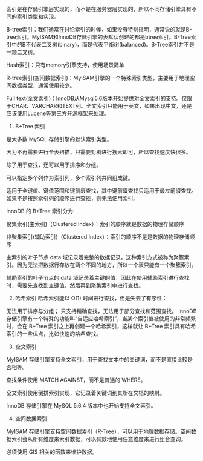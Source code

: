 索引是在存储引擎层实现的，而不是在服务器层实现的，所以不同存储引擎具有不同的索引类型和实现。

B-tree索引：我们通常在讨论索引的时候，如果没有特别指明，通常说的就是B-tree索引。MyISAM和InnoDB存储引擎的表默认创建的都是btree索引。B-Tree索引中的B不代表二叉树(binary)，而是代表平衡树(balanced)。B-Tree索引并不是一颗二叉树。

Hash索引：只有memory引擎支持，使用场景简单

R-tree索引(空间数据索引)：MyISAM引擎的一个特殊索引类型，主要用于地理空间数据类型，通常使用较少。

Full text(全文索引)：InnoDB从Mysql5.6版本开始提供对全文索引的支持。仅限于CHAR、VARCHAR和TEXT列。全文索引只能用于英文，如果出现中文，还是应该使用Lucene等第三方开源框架来处理。

1. B+Tree 索引

是大多数 MySQL 存储引擎的默认索引类型。

因为不再需要进行全表扫描，只需要对树进行搜索即可，所以查找速度快很多。

除了用于查找，还可以用于排序和分组。

可以指定多个列作为索引列，多个索引列共同组成键。

适用于全键值、键值范围和键前缀查找，其中键前缀查找只适用于最左前缀查找。如果不是按照索引列的顺序进行查找，则无法使用索引。

InnoDB 的 B+Tree 索引分为:

聚集索引(主索引)（Clustered Index）：索引的顺序就是数据的物理存储顺序

非聚集索引(辅助索引)（Clustered Index）：索引的顺序不是是数据的物理存储顺序

主索引的叶子节点 data 域记录着完整的数据记录，这种索引方式被称为聚簇索引。因为无法把数据行存放在两个不同的地方，所以一个表只能有一个聚簇索引。

辅助索引的叶子节点的 data 域记录着主键的值，因此在使用辅助索引进行查找时，需要先查找到主键值，然后再到聚集索引中进行查找。

2. 哈希索引
哈希索引能以 O(1) 时间进行查找，但是失去了有序性：

无法用于排序与分组；
只支持精确查找，无法用于部分查找和范围查找。
InnoDB 存储引擎有一个特殊的功能叫“自适应哈希索引”，当某个索引值被使用的非常频繁时，会在 B+Tree 索引之上再创建一个哈希索引，这样就让 B+Tree 索引具有哈希索引的一些优点，比如快速的哈希查找。

3. 全文索引

MyISAM 存储引擎支持全文索引，用于查找文本中的关键词，而不是直接比较是否相等。

查找条件使用 MATCH AGAINST，而不是普通的 WHERE。

全文索引使用倒排索引实现，它记录着关键词到其所在文档的映射。

InnoDB 存储引擎在 MySQL 5.6.4 版本中也开始支持全文索引。

4. 空间数据索引

MyISAM 存储引擎支持空间数据索引（R-Tree），可以用于地理数据存储。空间数据索引会从所有维度来索引数据，可以有效地使用任意维度来进行组合查询。

必须使用 GIS 相关的函数来维护数据。

